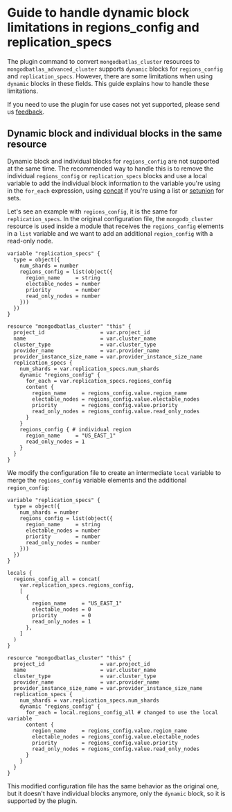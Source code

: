 # Guide to handle dynamic block limitations in regions_config and replication_specs

The plugin command to convert `mongodbatlas_cluster` resources to `mongodbatlas_advanced_cluster` supports `dynamic` blocks for `regions_config` and `replication_specs`. However, there are some limitations when using `dynamic` blocks in these fields. This guide explains how to handle these limitations.

If you need to use the plugin for use cases not yet supported, please send us [feedback](https://github.com/mongodb-labs/atlas-cli-plugin-terraform/issues).

## Dynamic block and individual blocks in the same resource

Dynamic block and individual blocks for `regions_config` are not supported at the same time. The recommended way to handle this is to remove the individual `regions_config` or `replication_specs` blocks and use a local variable to add the individual block information to the variable you're using in the `for_each` expression, using [concat](https://developer.hashicorp.com/terraform/language/functions/concat) if you're using a list or [setunion](https://developer.hashicorp.com/terraform/language/functions/setunion) for sets.

Let's see an example with `regions_config`, it is the same for `replication_specs`. In the original configuration file, the `mongodb_cluster` resource is used inside a module that receives the `regions_config` elements in a `list` variable and we want to add an additional `region_config` with a read-only node.
```hcl
variable "replication_specs" {
  type = object({
    num_shards = number
    regions_config = list(object({
      region_name     = string
      electable_nodes = number
      priority        = number
      read_only_nodes = number
    }))
  })
}

resource "mongodbatlas_cluster" "this" {
  project_id                  = var.project_id
  name                        = var.cluster_name
  cluster_type                = var.cluster_type
  provider_name               = var.provider_name
  provider_instance_size_name = var.provider_instance_size_name
  replication_specs {
    num_shards = var.replication_specs.num_shards
    dynamic "regions_config" {
      for_each = var.replication_specs.regions_config
      content {
        region_name     = regions_config.value.region_name
        electable_nodes = regions_config.value.electable_nodes
        priority        = regions_config.value.priority
        read_only_nodes = regions_config.value.read_only_nodes
      }
    }
    regions_config { # individual region
      region_name     = "US_EAST_1"
      read_only_nodes = 1
    }
  }
}
```

We modify the configuration file to create an intermediate `local` variable to merge the `regions_config` variable elements and the additional `region_config`:
```hcl
variable "replication_specs" {
  type = object({
    num_shards = number
    regions_config = list(object({
      region_name     = string
      electable_nodes = number
      priority        = number
      read_only_nodes = number
    }))
  })
}

locals {
  regions_config_all = concat(
    var.replication_specs.regions_config,
    [
      {
        region_name     = "US_EAST_1"
        electable_nodes = 0
        priority        = 0
        read_only_nodes = 1
      },
    ]
  )
}

resource "mongodbatlas_cluster" "this" {
  project_id                  = var.project_id
  name                        = var.cluster_name
  cluster_type                = var.cluster_type
  provider_name               = var.provider_name
  provider_instance_size_name = var.provider_instance_size_name
  replication_specs {
    num_shards = var.replication_specs.num_shards
    dynamic "regions_config" {
      for_each = local.regions_config_all # changed to use the local variable
      content {
        region_name     = regions_config.value.region_name
        electable_nodes = regions_config.value.electable_nodes
        priority        = regions_config.value.priority
        read_only_nodes = regions_config.value.read_only_nodes
      }
    }
  }
}
```
This modified configuration file has the same behavior as the original one, but it doesn't have individual blocks anymore, only the `dynamic` block, so it is supported by the plugin.
